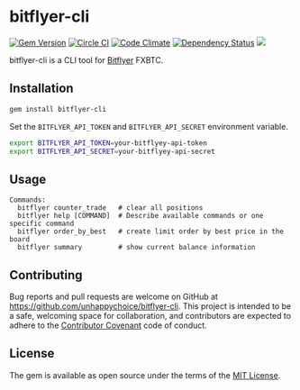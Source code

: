 # bitflyer-cli
[![Gem Version](https://badge.fury.io/rb/bitflyer-cli.svg)](https://badge.fury.io/rb/bitflyer-cli)
[![Circle CI](https://circleci.com/gh/unhappychoice/bitflyer-cli.svg?style=shield)](https://circleci.com/gh/unhappychoice/bitflyer-cli)
[![Code Climate](https://codeclimate.com/github/unhappychoice/bitflyer-cli/badges/gpa.svg)](https://codeclimate.com/github/unhappychoice/bitflyer-cli)
[![Dependency Status](https://gemnasium.com/badges/github.com/unhappychoice/bitflyer-cli.svg)](https://gemnasium.com/github.com/unhappychoice/bitflyer-cli)
![](http://ruby-gem-downloads-badge.herokuapp.com/bitflyer-cli?type=total)

bitflyer-cli is a CLI tool for [Bitflyer](https://bitflyer.jp/) FXBTC.

## Installation

```sh
gem install bitflyer-cli
```

Set the `BITFLYER_API_TOKEN` and `BITFLYER_API_SECRET` environment variable.

```sh
export BITFLYER_API_TOKEN=your-bitflyey-api-token
export BITFLYER_API_SECRET=your-bitflyey-api-secret
```

## Usage

```
Commands:
  bitflyer counter_trade   # clear all positions
  bitflyer help [COMMAND]  # Describe available commands or one specific command
  bitflyer order_by_best   # create limit order by best price in the board
  bitflyer summary         # show current balance information
```

## Contributing

Bug reports and pull requests are welcome on GitHub at https://github.com/unhappychoice/bitflyer-cli. This project is intended to be a safe, welcoming space for collaboration, and contributors are expected to adhere to the [Contributor Covenant](http://contributor-covenant.org) code of conduct.


## License

The gem is available as open source under the terms of the [MIT License](http://opensource.org/licenses/MIT).

